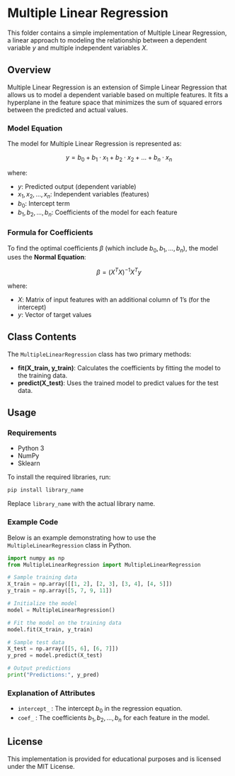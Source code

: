 # Multiple Linear Regression

This folder contains a simple implementation of Multiple Linear Regression, a linear approach to modeling the relationship between a dependent variable $y$ and multiple independent variables $X$.

## Overview

Multiple Linear Regression is an extension of Simple Linear Regression that allows us to model a dependent variable based on multiple features. It fits a hyperplane in the feature space that minimizes the sum of squared errors between the predicted and actual values.

### Model Equation

The model for Multiple Linear Regression is represented as:

$$
y = b_0 + b_1 \cdot x_1 + b_2 \cdot x_2 + \dots + b_n \cdot x_n
$$

where:
- $y$: Predicted output (dependent variable)
- $x_1, x_2, \dots, x_n$: Independent variables (features)
- $b_0$: Intercept term
- $b_1, b_2, \dots, b_n$: Coefficients of the model for each feature

### Formula for Coefficients

To find the optimal coefficients $\beta$ (which include $b_0, b_1, \dots, b_n$), the model uses the **Normal Equation**:

$$
\beta = (X^T X)^{-1} X^T y
$$

where:
- $X$: Matrix of input features with an additional column of 1’s (for the intercept)
- $y$: Vector of target values

## Class Contents

The `MultipleLinearRegression` class has two primary methods:
- **fit(X_train, y_train)**: Calculates the coefficients by fitting the model to the training data.
- **predict(X_test)**: Uses the trained model to predict values for the test data.

## Usage

### Requirements

- Python 3
- NumPy
- Sklearn

To install the required libraries, run:

```bash
pip install library_name
```
Replace `library_name` with the actual library name.

### Example Code

Below is an example demonstrating how to use the `MultipleLinearRegression` class in Python.

```python
import numpy as np
from MultipleLinearRegression import MultipleLinearRegression

# Sample training data
X_train = np.array([[1, 2], [2, 3], [3, 4], [4, 5]])
y_train = np.array([5, 7, 9, 11])

# Initialize the model
model = MultipleLinearRegression()

# Fit the model on the training data
model.fit(X_train, y_train)

# Sample test data
X_test = np.array([[5, 6], [6, 7]])
y_pred = model.predict(X_test)

# Output predictions
print("Predictions:", y_pred)
```
### Explanation of Attributes
- `intercept_` : The intercept $b_0$ in the regression equation.
- `coef_` : The coefficients $b_1, b_2, \dots, b_n$ for each feature in the model.

## License
This implementation is provided for educational purposes and is licensed under the MIT License.
